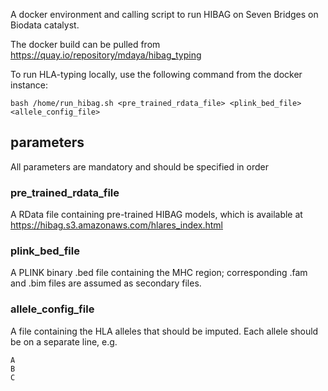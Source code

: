 A docker environment and calling script to run HIBAG on Seven Bridges on Biodata catalyst.

The docker build can be pulled from https://quay.io/repository/mdaya/hibag_typing

To run HLA-typing locally, use the following command from the docker instance:

```
bash /home/run_hibag.sh <pre_trained_rdata_file> <plink_bed_file> <allele_config_file>

```

## parameters

All parameters are mandatory and should be specified in order

### pre_trained_rdata_file

A RData file containing pre-trained HIBAG models, which is available at https://hibag.s3.amazonaws.com/hlares_index.html

### plink_bed_file

A PLINK binary .bed file containing the MHC region; corresponding .fam and .bim files are assumed as secondary files.


### allele_config_file

A file containing the HLA alleles that should be imputed. Each allele should be on a separate line, e.g.

```
A
B
C
```


